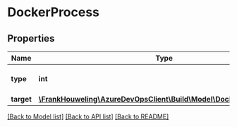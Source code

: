# DockerProcess

## Properties
Name | Type | Description | Notes
------------ | ------------- | ------------- | -------------
**type** | **int** | The type of the process. | [optional] 
**target** | [**\FrankHouweling\AzureDevOpsClient\Build\Model\DockerProcessTarget**](DockerProcessTarget.md) |  | [optional] 

[[Back to Model list]](../README.md#documentation-for-models) [[Back to API list]](../README.md#documentation-for-api-endpoints) [[Back to README]](../README.md)


